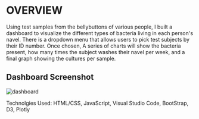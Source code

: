 # OVERVIEW
Using test samples from the bellybuttons of various people, I built a dashboard to visualize the different types of bacteria living in each person's navel. There is a dropdown menu that allows users to pick test subjects by their ID number. Once chosen, A series of charts will show the bacteria present, how many times the subject washes their navel per week, and a final graph showing the cultures per sample.
## Dashboard Screenshot
![dashboard](https://github.com/dylanvowell/dylanvowell.github.io-bellybutton/blob/main/dashboard_screenshot.png?raw=true)

Technolgies Used: HTML/CSS, JavaScript, Visual Studio Code, BootStrap, D3, Plotly
